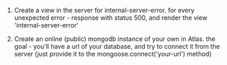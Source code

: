 1) Create a view in the server for internal-server-error.
for every unexpected error - response with status 500, and render the view 'internal-server-error'

2) Create an online (public) mongodb instance of your own in Atlas.
the goal - you'll have a url of your database, and try to connect it from the server (just provide it to the mongoose.connect('your-url') method)